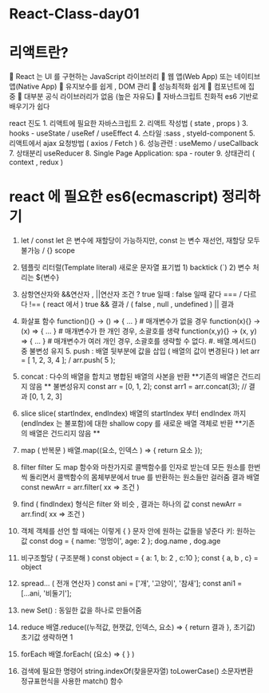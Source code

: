# React-Class-day01

# 리액트란? 
 React 는 UI 를 구현하는 JavaScript 라이브러리 
 웹 앱(Web App) 또는 네이티브 앱(Native App) 
 유지보수를 쉽게 , DOM 관리  성능최적화 쉽게 
 컴포넌트에 집중  대부분 공식 라이브러리가 없음 (높은 자유도) 
 자바스크립트 친화적 es6 기반로 배우기가 쉽다 


react 진도 1. 리액트에 필요한 자바스크립트 2. 리액트 작성법 ( state , props ) 3. hooks - useState / useRef / useEffect  4. 스타일 :sass , styeld-component 5. 리액트에서 ajax 요청방법 ( axios / Fetch ) 6. 성능관련 : useMemo / useCallback  7. 상태분리 useReducer 8. Single Page Application: spa - router  9. 상태관리 ( context , redux ) 
# react 에 필요한 es6(ecmascript) 정리하기 
1. let / const let 은 변수에 재할당이 가능하지만, const 는 변수 재선언, 재할당 모두 불가능  /  {} scope  
2. 템플릿 리터럴(Template literal) 새로운 문자열 표기법 1) backtick (`) 2) 변수 처리는 ${변수} 
3. 삼항연산자와 &&연산자 , ||연산자  조건 ? true 일때 : false 일때 같다 ===   / 다르다  !==  ( react 에서 )  true && 결과  /   ( false , null , undefined ) || 결과 
4. 화살표 함수 function(){} ->  () => { ... } # 매개변수가 없을 경우 function(x){} ->  (x) => { ... } # 매개변수가 한 개인 경우, 소괄호를 생략 function(x,y){} -> (x, y) => { ... } # 매개변수가 여러 개인 경우, 소괄호를 생략할 수 없다. 
#. 배열.메서드() 중 불변성 유지 5. push : 배열 뒷부분에 값을 삽입 ( 배열의 값이 변경된다 ) let arr = [ 1, 2, 3, 4 ];  /    arr.push( 5 ); 
6. concat : 다수의 배열을 합치고 병합된 배열의 사본을 반환  **기존의 배열은 건드리지 않음 ** 불변성유지 const arr = [0, 1, 2]; const arr1 = arr.concat(3); // 결과 [0, 1, 2, 3] 
7. slice slice( startIndex, endIndex) 배열의 startIndex 부터 endIndex 까지(endIndex 는 불포함)에 대한 shallow copy 를 새로운 배열 객체로 반환 **기존의 배열은 건드리지 않음 ** 
 

8. map ( 반복문 ) 배열.map((요소, 인덱스 ) => {    return 요소  }); 
8. filter filter 도 map 함수와 마찬가지로 콜백함수를 인자로 받는데 모든 원소를 한번씩 돌리면서 콜백함수의 몸체부분에서 true 를 반환하는 원소들만 걸러줌  결과 배열 const newArr = arr.filter( xx => 조건 ) 
9. find ( findIndex) 형식은 filter 와 비슷 , 결과는 하나의 값  const newArr = arr.find( xx => 조건 ) 
10. 객체 객체를 선언 할 때에는 이렇게 { } 문자 안에 원하는 값들을 넣준다 키: 원하는 값 const dog = { name: '멍멍이', age: 2  }; dog.name , dog.age 
11. 비구조할당 ( 구조분해 ) const object = { a: 1, b: 2 , c:10 }; const { a, b , c} = object   
12. spread... ( 전개 연산자 ) const ani = ['개', '고양이', '참새']; const ani1 = [...ani, '비둘기']; 
13. new Set() : 동일한 값을 하나로 만들어줌 
14. reduce  배열.reduce((누적값, 현잿값, 인덱스, 요소) => {  return 결과  }, 초기값)  초기값 생략하면 1 
15. forEach 배열.forEach( (요소) => { } ) 
16. 검색에 필요한 명령어 string.indexOf(찾을문자열)  toLowerCase() 소문자변환 정규표현식을 사용한 match() 함수 
 
